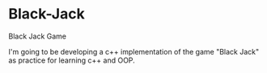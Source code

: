 # Black-Jack
Black Jack Game

I'm going to be developing a c++ implementation of the game "Black Jack" as practice for learning c++ and OOP.
